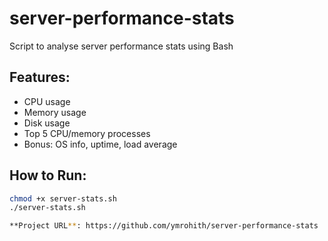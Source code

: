 # server-performance-stats
Script to analyse server performance stats using Bash

## Features:
- CPU usage
- Memory usage
- Disk usage
- Top 5 CPU/memory processes
- Bonus: OS info, uptime, load average

## How to Run:
```bash
chmod +x server-stats.sh
./server-stats.sh

**Project URL**: https://github.com/ymrohith/server-performance-stats

